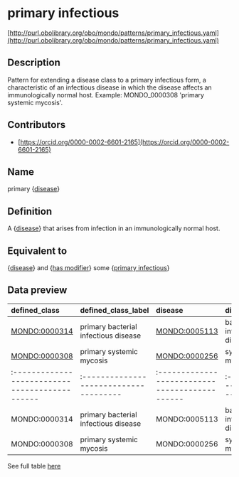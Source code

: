 # primary infectious 

[http://purl.obolibrary.org/obo/mondo/patterns/primary_infectious.yaml](http://purl.obolibrary.org/obo/mondo/patterns/primary_infectious.yaml)
## Description 



Pattern for extending a disease class to a primary infectious form, a characteristic of an infectious disease in which the disease affects an immunologically normal host. Example: MONDO_0000308 'primary systemic mycosis'.
## Contributors 
* [https://orcid.org/0000-0002-6601-2165](https://orcid.org/0000-0002-6601-2165) 
## Name 

primary {[disease](http://purl.obolibrary.org/obo/MONDO_0000001)}

## Definition 

A {[disease](http://purl.obolibrary.org/obo/MONDO_0000001)} that arises from infection in an immunologically normal host.

## Equivalent to 

{[disease](http://purl.obolibrary.org/obo/MONDO_0000001)} and {[has modifier](http://purl.obolibrary.org/obo/RO_0002573)} some {[primary infectious](http://purl.obolibrary.org/obo/MONDO_0045036)}

## Data preview 
| defined_class                                | defined_class_label                  | disease                                      | disease_label                |
|:---------------------------------------------|:-------------------------------------|:---------------------------------------------|:-----------------------------|
| [MONDO:0000314](http://purl.obolibrary.org/obo/MONDO_0000314) | primary bacterial infectious disease | [MONDO:0005113](http://purl.obolibrary.org/obo/MONDO_0005113) | bacterial infectious disease |
| [MONDO:0000308](http://purl.obolibrary.org/obo/MONDO_0000308) | primary systemic mycosis             | [MONDO:0000256](http://purl.obolibrary.org/obo/MONDO_0000256) | systemic mycosis             || defined:class                                | defined:class:label                  | disease                                      | disease:label                |
|:---------------------------------------------|:-------------------------------------|:---------------------------------------------|:-----------------------------|
| MONDO:0000314 | primary bacterial infectious disease | MONDO:0005113 | bacterial infectious disease |
| MONDO:0000308 | primary systemic mycosis             | MONDO:0000256 | systemic mycosis             |

See full table [here](https://github.com/monarch-initiative/mondo/blob/master/src/patterns/data/matches/primary_infectious.tsv) 
